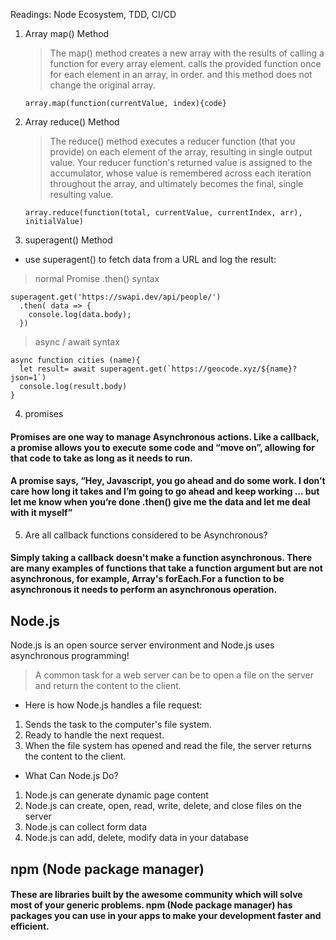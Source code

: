 Readings: Node Ecosystem, TDD, CI/CD


1. Array map() Method
    > The map() method creates a new array with the results of calling a function for every array element. calls the provided function once for each element in an array, in order. and this method does not change the original array.

    ```
    array.map(function(currentValue, index){code}
    ```

2. Array reduce() Method
    > The reduce() method executes a reducer function (that you provide) on each element of the array, resulting in single output value. Your reducer function's returned value is assigned to the accumulator, whose value is remembered across each iteration throughout the array, and ultimately becomes the final, single resulting value.

    ```
    array.reduce(function(total, currentValue, currentIndex, arr), initialValue)
    ```
3. superagent() Method
- use superagent() to fetch data from a URL and log the result:

>  normal Promise .then() syntax
```
superagent.get('https://swapi.dev/api/people/')
  .then( data => {
    console.log(data.body);
  })
```

> async / await syntax
```
async function cities (name){
  let result= await superagent.get(`https://geocode.xyz/${name}?json=1`)
  console.log(result.body)
}
```

4. promises 
#### Promises are one way to manage Asynchronous actions. Like a callback, a promise allows you to execute some code and “move on”, allowing for that code to take as long as it needs to run.
#### A promise says, “Hey, Javascript, you go ahead and do some work. I don’t care how long it takes and I’m going to go ahead and keep working … but let me know when you’re done .then() give me the data and let me deal with it myself”

5. Are all callback functions considered to be Asynchronous? 
#### Simply taking a callback doesn't make a function asynchronous. There are many examples of functions that take a function argument but are not asynchronous, for example, Array's forEach.For a function to be asynchronous it needs to perform an asynchronous operation. 

## Node.js
Node.js is an open source server environment and Node.js uses asynchronous programming!
> A common task for a web server can be to open a file on the server and return the content to the client.

- Here is how Node.js handles a file request:
 
1. Sends the task to the computer's file system. 
1. Ready to handle the next request. 
1. When the file system has opened and read the file, the server returns the content to the client.

- What Can Node.js Do?
1. Node.js can generate dynamic page content
1. Node.js can create, open, read, write, delete, and close files on the server
1. Node.js can collect form data
1. Node.js can add, delete, modify data in your database

## npm (Node package manager) 
#### These are libraries built by the awesome community which will solve most of your generic problems. npm (Node package manager) has packages you can use in your apps to make your development faster and efficient.

